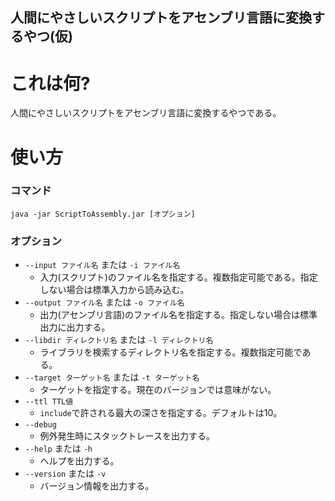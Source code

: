 人間にやさしいスクリプトをアセンブリ言語に変換するやつ(仮)
----------------------------------------------------------

これは何?
=========

人間にやさしいスクリプトをアセンブリ言語に変換するやつである。

使い方
======

### コマンド

```
java -jar ScriptToAssembly.jar [オプション]
```

### オプション

* `--input ファイル名` または `-i ファイル名`
  * 入力(スクリプト)のファイル名を指定する。複数指定可能である。指定しない場合は標準入力から読み込む。
* `--output ファイル名` または `-o ファイル名`
  * 出力(アセンブリ言語)のファイル名を指定する。指定しない場合は標準出力に出力する。
* `--libdir ディレクトリ名` または `-l ディレクトリ名`
  * ライブラリを検索するディレクトリ名を指定する。複数指定可能である。
* `--target ターゲット名` または `-t ターゲット名`
  * ターゲットを指定する。現在のバージョンでは意味がない。
* `--ttl TTL値`
  * `include`で許される最大の深さを指定する。デフォルトは10。
* `--debug`
  * 例外発生時にスタックトレースを出力する。
* `--help` または `-h`
  * ヘルプを出力する。
* `--version` または `-v`
  * バージョン情報を出力する。
